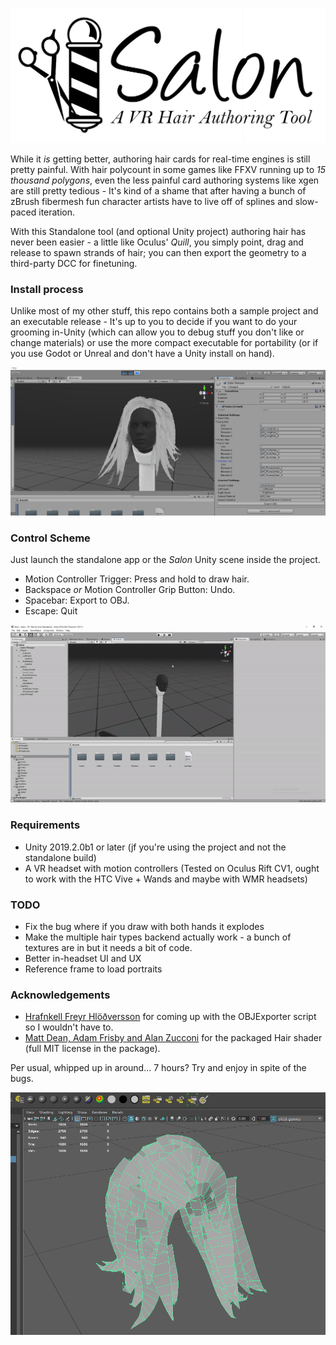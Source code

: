 ![header](images/header.png)

While it *is* getting better, authoring hair cards for real-time engines is still pretty painful. With hair polycount in some games like FFXV running up to *15 thousand polygons*, even the less painful card authoring systems like xgen are still pretty tedious - It's kind of a shame that after having a bunch of zBrush fibermesh fun character artists have to live off of splines and slow-paced iteration.

With this Standalone tool (and optional Unity project) authoring hair has never been easier - a little like Oculus' *Quill*, you simply point, drag and release to spawn strands of hair; you can then export the geometry to a third-party DCC for finetuning.

### Install process

Unlike most of my other stuff, this repo contains both a sample project and an executable release - It's up to you to decide if you want to do your grooming in-Unity (which can allow you to debug stuff you don't like or change materials) or use the more compact executable for portability (or if you use Godot or Unreal and don't have a Unity install on hand).

![ui](images/ui.png)

### Control Scheme

Just launch the standalone app or the *Salon* Unity scene inside the project.

- Motion Controller Trigger: Press and hold to draw hair.
- Backspace *or* Motion Controller Grip Button: Undo.
- Spacebar: Export to OBJ. 
- Escape: Quit

![process](images/gif.gif)

### Requirements
- Unity 2019.2.0b1 or later (jf you're using the project and not the standalone build)
- A VR headset with motion controllers (Tested on Oculus Rift CV1, ought to work with the HTC Vive + Wands and maybe with WMR headsets)

### TODO
- Fix the bug where if you draw with both hands it explodes
- Make the multiple hair types backend actually work - a bunch of textures are in but it needs a bit of code.
- Better in-headset UI and UX
- Reference frame to load portraits


### Acknowledgements
- [Hrafnkell Freyr Hlöðversson](https://wiki.unity3d.com/index.php/ObjExporter) for coming up with the OBJExporter script so I wouldn't have to.
- [Matt Dean, Adam Frisby and Alan Zucconi](https://github.com/AdamFrisby/UnityHairShader) for the packaged Hair shader (full MIT license in the package). 

Per usual, whipped up in around... 7 hours? Try and enjoy in spite of the bugs.


![output](images/output.png)
